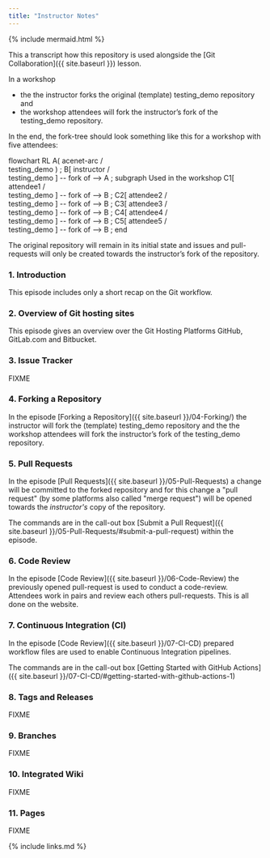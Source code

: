 ```yaml
---
title: "Instructor Notes"
---
```

{% include mermaid.html %}

This a transcript how this repository is used alongside the
[Git Collaboration]({{ site.baseurl }}) lesson.

In a workshop
* the the instructor forks the original (template) testing_demo repository and
* the workshop attendees will fork the instructor’s fork of the testing_demo repository.

In the end, the fork-tree should look something like this for a workshop with five attendees:

<div class="mermaid">
flowchart RL
  A( acenet-arc /<br />testing_demo ) ;
  B[ instructor /<br /> testing_demo ] -- fork of --> A ;
  subgraph Used in the workshop
  C1[ attendee1 /<br /> testing_demo ] -- fork of --> B ;
  C2[ attendee2 /<br /> testing_demo ] -- fork of --> B ;
  C3[ attendee3 /<br /> testing_demo ] -- fork of --> B ;
  C4[ attendee4 /<br /> testing_demo ] -- fork of --> B ;
  C5[ attendee5 /<br /> testing_demo ] -- fork of --> B ;
  end
</div>

The original repository will remain in its initial state and issues and pull-requests
will only be created towards the instructor’s fork of the repository.

### 1. Introduction

This episode includes only a short recap on the Git workflow.

### 2. Overview of Git hosting sites

This episode gives an overview over the Git Hosting Platforms GitHub, GitLab.com
and Bitbucket.

### 3. Issue Tracker

FIXME

### 4. Forking a Repository

In the episode [Forking a Repository]({{ site.baseurl }}/04-Forking/)
the instructor will fork the (template) testing_demo repository and the the workshop attendees will
fork the instructor’s fork of the testing_demo repository.

### 5. Pull Requests

In the episode [Pull Requests]({{ site.baseurl }}/05-Pull-Requests)
a change will be committed to the forked repository and for this change a "pull request"
(by some platforms also called "merge request") will be opened towards the *instructor's* copy
of the repository.

The commands are in the call-out box
[Submit a Pull Request]({{ site.baseurl }}/05-Pull-Requests/#submit-a-pull-request) within the episode.

### 6. Code Review

In the episode [Code Review]({{ site.baseurl }}/06-Code-Review) the previously opened pull-request
is used to conduct a code-review. Attendees work in pairs and review each others pull-requests.
This is all done on the website.

### 7. Continuous Integration (CI)

In the episode [Code Review]({{ site.baseurl }}/07-CI-CD) prepared workflow files are used
to enable Continuous Integration pipelines.

The commands are in the call-out box [Getting Started with GitHub Actions]({{ site.baseurl }}/07-CI-CD/#getting-started-with-github-actions-1)

### 8. Tags and Releases

FIXME

### 9. Branches

FIXME

### 10. Integrated Wiki

FIXME

### 11. Pages

FIXME

{% include links.md %}
